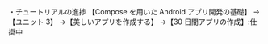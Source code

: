 ・チュートリアルの進捗
【Compose を用いた Android アプリ開発の基礎】
  ->【ユニット 3】
    ->【美しいアプリを作成する】
      ->【30 日間アプリの作成】:仕掛中

